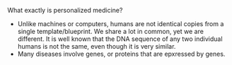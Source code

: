 What exactly is personalized medicine? 

- Unlike machines or computers, humans are not identical copies from a single template/blueprint. We share a lot in common, yet we are different. It is well known that the DNA sequence of any two individual humans is not the same, even though it is very similar. 
- Many diseases involve genes, or proteins that are epxressed by genes. 
